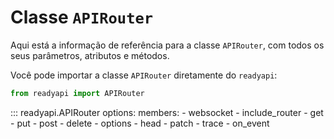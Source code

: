 # Classe `APIRouter`

Aqui está a informação de referência para a classe `APIRouter`, com todos os seus parâmetros, atributos e métodos.

Você pode importar a classe `APIRouter` diretamente do `readyapi`:

```python
from readyapi import APIRouter
```

::: readyapi.APIRouter
    options:
        members:
            - websocket
            - include_router
            - get
            - put
            - post
            - delete
            - options
            - head
            - patch
            - trace
            - on_event
